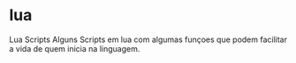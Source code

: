 # lua
Lua Scripts 
Alguns Scripts em lua com algumas funçoes que podem facilitar a vida de quem inicia na linguagem.
